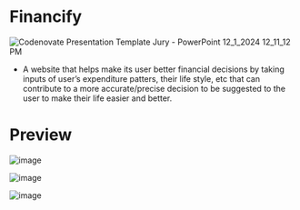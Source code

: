 
# Financify

![Codenovate Presentation Template Jury - PowerPoint 12_1_2024 12_11_12 PM](https://github.com/user-attachments/assets/c0017634-6f97-4df5-a851-cce3a2d0732a)


- A website that helps make its user better financial decisions by taking inputs of user’s expenditure
  patters, their life style, etc that can contribute to a more accurate/precise decision to be suggested to the user
  to make their life easier and better.

# Preview
![image](https://github.com/user-attachments/assets/ca9c74f8-9eb2-4cea-a777-664e8db085a1)

![image](https://github.com/user-attachments/assets/9c73f3a0-2e26-4fca-8d5f-bbd53cb46c36)

![image](https://github.com/user-attachments/assets/c5f3bfe0-3866-4836-a06b-16fc57d5d608)

